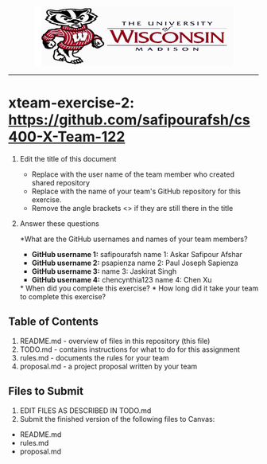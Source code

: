 <!-- Embeded image and aligned it to the center-->
<p align="center"><img src="Images/UW-Madison-Logo.jpg" height="120" width="400"></p>

<!--line--><hr>

# xteam-exercise-2: https://github.com/safipourafsh/cs400-X-Team-122

1. Edit the title of this document
   * Replace <UserName> with the user name of the team member who created shared repository
   * Replace <GitHubRepositoryName> with the name of your team's GitHub repository for this exercise.
   * Remove the angle brackets <> if they are still there in the title

2. Answer these questions
   <p> *What are the GitHub usernames and names of your team members?</p>
    <ul type="square">
       <li> <strong>GitHub username 1:</strong> safipourafsh      name 1: Askar Safipour Afshar </li>
       <li> <strong>GitHub username 2:</strong> psapienza         name 2: Paul Joseph Sapienza  </li>
       <li> <strong>GitHub username 3:</strong>                   name 3: Jaskirat Singh        </li>
       <li> <strong>GitHub username 4:</strong> chencynthia123    name 4: Chen Xu               </li>
     </ul> 
   * When did you complete this exercise? 
   * How long did it take your team to complete this exercise? 

## Table of Contents

1. README.md - overview of files in this repository (this file)
2. TODO.md - contains instructions for what to do for this assignment
3. rules.md - documents the rules for your team
4. proposal.md - a project proposal written by your team

## Files to Submit

1. EDIT FILES AS DESCRIBED IN TODO.md
2. Submit the finished version of the following files to Canvas:

* README.md
* rules.md
* proposal.md
